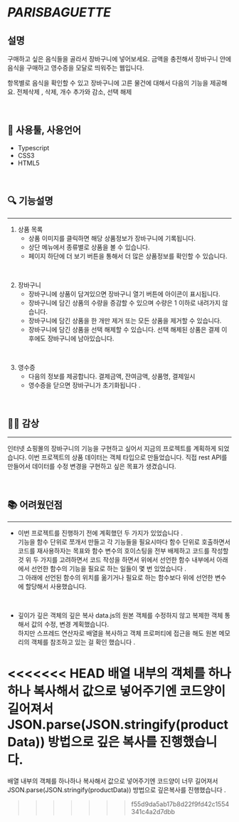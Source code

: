 # ***PARISBAGUETTE***
## 설명
구매하고 싶은 음식들을 골라서 장바구니에 넣어보세요.
금액을 충전해서 장바구니 안에 음식을 구매하고 영수증을 모달로 띄워주는 웹입니다.

항목별로 음식을 확인할 수 있고
장바구니에 고른 물건에 대해서 다음의 기능을 제공해요.  전체삭제 , 삭제, 개수 추가와 감소, 선택 해제

<br>

## 🔧 사용툴, 사용언어
 - Typescript
 - CSS3
 - HTML5

<br>

## 🔍 기능설명
***
 1. 상품 목록
      - 상품 이미지를 클릭하면 해당 상품정보가 장바구니에 기록됩니다.
      - 상단 메뉴에서 종류별로 상품을 볼 수 있습니다.
      - 페이지 하단에 더 보기 버튼을 통해서 더 많은 상품정보를 확인할 수 있습니다.

<br>

 2. 장바구니
      - 장바구니에 상품이 담겨있으면 장바구니 열기 버튼에 아이콘이 표시됩니다.
      - 장바구니에 담긴 상품의 수량을 증감할 수 있으며 수량은 1 이하로 내려가지 않습니다.
      - 장바구니에 담긴 상품을 한 개만 제거 또는 모든 상품을 제거할 수 있습니다.
      - 장바구니에 담긴 상품을 선택 해제할 수 있습니다. 선택 해제된 상품은 결제 이후에도 장바구니에 남아있습니다.

<br>

 3. 영수증
      - 다음의 정보를 제공합니다. 결제금액, 잔여금액, 상품명, 결제일시
      - 영수증을 닫으면 장바구니가 초기화됩니다 . 

<br>

## 👩‍💻 감상
***
인터넷 쇼핑몰의 장바구니의 기능을
구현하고 싶어서 지금의 프로젝트를 계획하게 되었습니다.
이번 프로젝트의 상품 데이터는 객체 타입으로 만들었습니다.
직접 rest API를 만들어서 데이터를 수정 변경을 구현하고 싶은
목표가 생겼습니다.

<br>

## 📚 어려웠던점
***
- 이번 프로젝트를 진행하기 전에 계획했던 두 가지가 있었습니다 . <br>
기능을 함수 단위로 쪼개서 만들고 각 기능들을 필요시마다
함수 단위로 호출하면서 코드를 재사용하자는 목표와
함수 변수의 호이스팅을 전부 배제하고 코드를 작성할 것
위 두 가지를 고려하면서 코드 작성을 하면서
위에서 선언한 함수 내부에서 아래에서 선언한 함수의 기능을
필요로 하는 일들이 몇 번 있었습니다 . <br>
그 아래에 선언된 함수의 위치를 옮기거나
필요로 하는 함수보다 위에 선언한 변수에 할당해서 사용했습니다.

<br>

- 깊이가 깊은 객체의 깊은 복사
data.js의 원본 객체를 수정하지 않고
복제한 객체 통해서 값의 수정, 변경 계획했습니다. <br>
하지만 스프레드 연산자로 배열을 복사하고 객체 프로퍼티에 접근을 해도
원본 메모리의 객체를 참조하고 있는 걸 확인 했습니다 .

<<<<<<< HEAD
      배열 내부의 객체를 하나하나 복사해서 값으로 넣어주기엔 코드양이 길어져서
      JSON.parse(JSON.stringify(productData)) 방법으로
      깊은 복사를 진행했습니다.
=======
배열 내부의 객체를 하나하나 복사해서 값으로 넣어주기엔 코드양이
너무 길어져서 JSON.parse(JSON.stringify(productData)) 방법으로 
깊은복사를 진행했습니다 . 
>>>>>>> f55d9da5ab17b8d22f9fd42c1554341c4a2d7dbb

